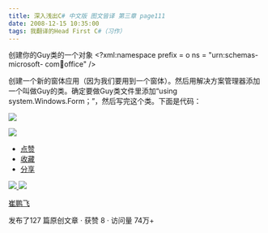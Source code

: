 ```yaml
---
title: 深入浅出C# 中文版 图文皆译 第三章 page111
date: 2008-12-15 10:35:00
tags: 我翻译的Head First C#（习作）
---
```

创建你的Guy类的一个对象  <?xml:namespace prefix = o ns = "urn:schemas-microsoft-
com:office:office" />

创建一个新的窗体应用（因为我们要用到一个窗体）。然后用解决方案管理器添加一个叫做Guy的类。确定要做Guy类文件里添加“using
system.Windows.Form；”，然后写完这个类。下面是代码：

![](https://p-blog.csdn.net/images/p_blog_csdn_net/cuipengfei1/EntryImages/20081215/%E6%88%AA%E5%9B%BE00.jpg)

![](https://p-blog.csdn.net/images/p_blog_csdn_net/cuipengfei1/EntryImages/20081215/%E6%88%AA%E5%9B%BE01.jpg)

  * [ 点赞  ](javascript:;)
  * [ 收藏  ](javascript:;)
  * [ 分享 ](javascript:;)

[ ![](https://profile.csdnimg.cn/5/2/5/3_cuipengfei1)
![](https://g.csdnimg.cn/static/user-reg-year/1x/11.png)
](https://blog.csdn.net/cuipengfei1)

[ 崔鹏飞 ](https://blog.csdn.net/cuipengfei1)

发布了127 篇原创文章  ·  获赞 8  ·  访问量 74万+

